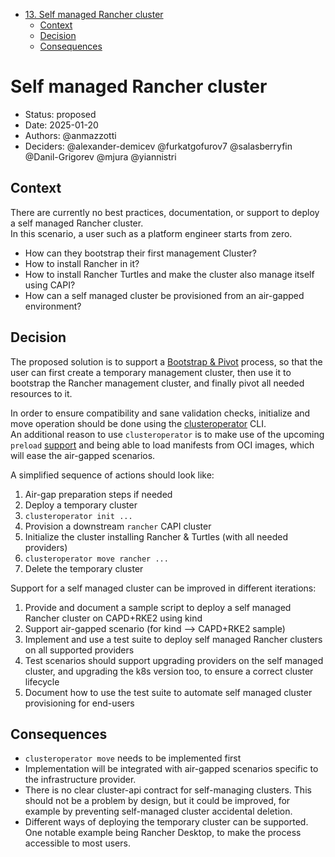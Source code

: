 <!-- START doctoc generated TOC please keep comment here to allow auto update -->
<!-- DON'T EDIT THIS SECTION, INSTEAD RE-RUN doctoc TO UPDATE -->

- [13. Self managed Rancher cluster](#title)
  - [Context](#context)
  - [Decision](#decision)
  - [Consequences](#consequences)

<!-- END doctoc generated TOC please keep comment here to allow auto update -->

# Self managed Rancher cluster

- Status: proposed
- Date: 2025-01-20
- Authors: @anmazzotti
- Deciders: @alexander-demicev @furkatgofurov7 @salasberryfin @Danil-Grigorev @mjura @yiannistri

## Context

There are currently no best practices, documentation, or support to deploy a self managed Rancher cluster.  
In this scenario, a user such as a platform engineer starts from zero.  

- How can they bootstrap their first management Cluster?
- How to install Rancher in it?
- How to install Rancher Turtles and make the cluster also manage itself using CAPI?
- How can a self managed cluster be provisioned from an air-gapped environment?

## Decision

The proposed solution is to support a [Bootstrap & Pivot](https://cluster-api.sigs.k8s.io/clusterctl/commands/move.html#bootstrap--pivot) process, so that the user can first create a temporary management cluster, then use it to bootstrap the Rancher management cluster, and finally pivot all needed resources to it.  

In order to ensure compatibility and sane validation checks, initialize and move operation should be done using the [clusteroperator](https://github.com/kubernetes-sigs/cluster-api-operator/tree/main/cmd/plugin/cmd) CLI.  
An additional reason to use `clusteroperator` is to make use of the upcoming `preload` [support](https://github.com/kubernetes-sigs/cluster-api-operator/pull/683) and being able to load manifests from OCI images, which will ease the air-gapped scenarios.  

A simplified sequence of actions should look like:

1. Air-gap preparation steps if needed
1. Deploy a temporary cluster
1. `clusteroperator init ...`
1. Provision a downstream `rancher` CAPI cluster
1. Initialize the cluster installing Rancher & Turtles (with all needed providers)
1. `clusteroperator move rancher ...`
1. Delete the temporary cluster

Support for a self managed cluster can be improved in different iterations:

1. Provide and document a sample script to deploy a self managed Rancher cluster on CAPD+RKE2 using kind
1. Support air-gapped scenario (for kind --> CAPD+RKE2 sample)
1. Implement and use a test suite to deploy self managed Rancher clusters on all supported providers
1. Test scenarios should support upgrading providers on the self managed cluster, and upgrading the k8s version too, to ensure a correct cluster lifecycle
1. Document how to use the test suite to automate self managed cluster provisioning for end-users

## Consequences

- `clusteroperator move` needs to be implemented first
- Implementation will be integrated with air-gapped scenarios specific to the infrastructure provider. 
- There is no clear cluster-api contract for self-managing clusters. This should not be a problem by design, but it could be improved, for example by preventing self-managed cluster accidental deletion.
- Different ways of deploying the temporary cluster can be supported. One notable example being Rancher Desktop, to make the process accessible to most users.
